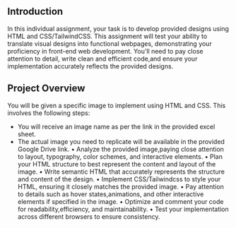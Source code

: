 ## Introduction
In this individual assignment, your task is to develop provided designs using HTML and
CSS/TailwindCSS. This assignment will test your ability to translate visual designs into functional
webpages, demonstrating your proficiency in front-end web development. You'll need to pay close
attention to detail, write clean and efficient code,and ensure your implementation accurately
reflects the provided designs.

##  Project Overview
 You will be given a specific image to implement using HTML and CSS. This involves the following
steps:
*  You will receive an image name as per the link in the provided excel sheet.
*  The actual image you need to replicate will be available in the provided Google Drive link.
•⁠  ⁠Analyze the provided image,paying close attention to layout, typography, color schemes, and interactive elements.
•⁠  ⁠Plan your HTML structure to best represent the content and layout of the image.
•⁠  ⁠Write semantic HTML that accurately represents the structure and content of the design.
•⁠  ⁠Implement CSS/Tailwindcss to style your HTML, ensuring it closely matches the provided
image.
•⁠  ⁠Pay attention to details such as hover states,animations, and other interactive elements if
specified in the image.
•⁠  ⁠Optimize and comment your code for readability,efficiency, and maintainability.
•⁠  ⁠Test your implementation across different browsers to ensure consistency.